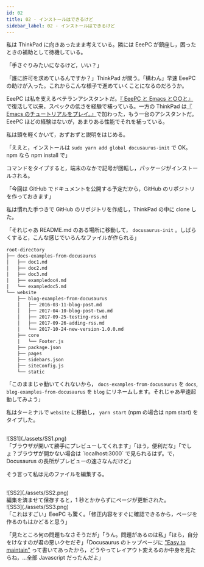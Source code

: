 ```yaml
---
id: 02
title: 02 - インストールはできるけど
sidebar_label: 02 - インストールはできるけど
---
```


私は ThinkPad に向きあったまま考えている。隣には EeePC が鎮座し，困ったときの補助として待機している。

「手さぐりみたいになるけど，いい？」

「誰に許可を求めているんですか？」ThinkPad が問う。「構わん」早速 EeePC の助けが入った。これからこんな様子で進めていくことになるのだろうか。

EeePC は私を支えるベテランアシスタントだ。[『 EeePC と Emacs と○○と』](https://jamcha-aa.github.io/EeePC/)で復活して以来，スペックの低さを経験で補っている。一方の ThinkPad は[『 Emacs のチュートリアルをプレイ。』](https://jamcha-aa.github.io/Emacs-tutorial/)で加わった，もう一台のアシスタントだ。EeePC ほどの経験はないが，あまりある性能でそれを補っている。

私は頭を軽くかいて，おずおずと説明をはじめる。

「ええと，インストールは `sudo yarn add global docusaurus-init` で OK。npm なら npm install で」

コマンドをタイプすると，端末のなかで記号が回転し，パッケージがインストールされる。

「今回は GitHub でドキュメントを公開する予定だから，GitHub のリポジトリを作っておきます」

私は慣れた手つきで GitHub のリポジトリを作成し，ThinkPad の中に clone した。

「それじゃあ README.md のある場所に移動して， `docusaurus-init` 。しばらくすると，こんな感じでいろんなファイルが作られる」

    root-directory
    ├── docs-examples-from-docusaurus
    │   ├── doc1.md
    │   ├── doc2.md
    │   ├── doc3.md
    │   ├── exampledoc4.md
    │   └── exampledoc5.md
    └── website
        ├── blog-examples-from-docusaurus
        │   ├── 2016-03-11-blog-post.md
        │   ├── 2017-04-10-blog-post-two.md
        │   ├── 2017-09-25-testing-rss.md
        │   ├── 2017-09-26-adding-rss.md
        │   └── 2017-10-24-new-version-1.0.0.md
        ├── core
        │   └── Footer.js
        ├── package.json
        ├── pages
        ├── sidebars.json
        ├── siteConfig.js
        └── static

「このままじゃ動いてくれないから， `docs-examples-from-docusaurus` を `docs`, `blog-examples-from-docusaurus` を `blog` にリネームします。それじゃあ早速起動してみよう」

私はターミナルで `website` に移動し， `yarn start` (npm の場合は npm start) をタイプした。

<br>
![SS1](./assets/SS1.png)

<br>
「ブラウザが開いて勝手にプレビューしてくれます」「ほう，便利だな」「でしょ？ブラウザが開かない場合は `localhost:3000` で見られるはず。で，Docusaurus の長所がプレビューの速さなんだけど」

そう言って私は元のファイルを編集する。

<br>
![SS2](./assets/SS2.png)

<br>
編集を済ませて保存すると，1 秒とかからずにページが更新された。

<br>
![SS3](./assets/SS3.png)

<br>
「これはすごい」EeePC も驚く。「修正内容をすぐに確認できるから，ページを作るのもはかどると思う」

「見たところ何の問題もなさそうだが」「うん。問題があるのは私」「ほら，自分をけなすのが君の悪いクセだぞ」「Docusaurus のトップページに ["Easy to maintain"](https://docusaurus.io/) って書いてあったから，どうやってレイアウト変えるのか中身を見たらね，…全部 Javascript だったんだよ」

